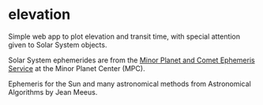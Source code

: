 # elevation
Simple web app to plot elevation and transit time, with special attention given to Solar System objects.

Solar System ephemerides are from the [Minor Planet and Comet Ephemeris Service](https://minorplanetcenter.net/iau/MPEph/MPEph.html) at the Minor Planet Center (MPC).

Ephemeris for the Sun and many astronomical methods from Astronomical Algorithms by Jean Meeus.
